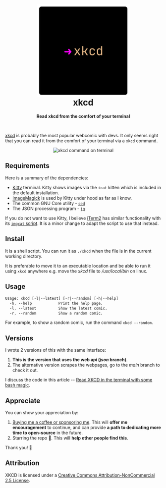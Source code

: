 <h1 align="center">
    <img align="center" src="img/logo.png" width="300" height="300" alt="xkcd logo">
  <br>
	xkcd
</h1>
<p align="center"><strong>Read xkcd from the comfort of your terminal</strong></p>
<br>

[xkcd](https://xkcd.com/) is probably the most popular webcomic with devs. It only seems right that you can read it from the comfort of your terminal via a `xkcd` command.

 <p align="center"><img src="img/xkcd-with-title.png" width="610" height="496" alt="xkcd command on terminal"></p>

## Requirements

Here is a summary of the dependencies:
- [Kitty](https://sw.kovidgoyal.net/kitty/) terminal. Kitty shows images via the `icat` kitten which is included in the default installation.
- [ImageMagick](https://www.imagemagick.org/) is used by Kitty under hood as far as I know.
- The common GNU Core utility - [`sed`](https://en.wikipedia.org/wiki/Sed)
- The JSON processing program - [`jq`](https://stedolan.github.io/jq/)

If you do not want to use Kitty, I believe [iTerm2](https://iterm2.com/index.html) has similar functionality with its [`imgcat` script](https://iterm2.com/documentation-images.html). It is a minor change to adapt the script to use that instead.

## Install

It is a shell script. You can run it as `./xkcd` when the file is in the current working directory.

It is preferable to move it to an executable location and be able to run it using `xkcd` anywhere e.g. move the *xkcd* file to */usr/local/bin* on linux.

## Usage

```
Usage: xkcd [-l|--latest] [-r|--random] [-h|--help]
  -h, --help          	Print the help page.
  -l, --latest        	Show the latest comic.                                   
  -r, --random        	Show a random comic.                                  
```

For example, to show a random comic, run the command `xkcd --random`.

## Versions

I wrote 2 versions of this with the same interface:
1. **This is the version that uses the web api (*json* branch)**.
1. The alternative version scrapes the webpages, go to the *main* branch to check it out.

I discuss the code in this article -- [Read XKCD in the terminal with some bash magic](https://www.roboleary.net/2022/02/24/xkcd-in-the-terminal-with-some-bash-magic.html).

## Appreciate

You can show your appreciation by:
1. [Buying me a coffee or sponsoring me](https://ko-fi.com/roboleary). This will **offer me encouragement** to continue, and can provide **a path to dedicating more time to open-source** in the future.
1. Starring the repo 🌟. This will **help other people find this**.

Thank you! 🙏

## Attribution

XKCD is licensed under a [Creative Commons Attribution-NonCommercial 2.5 License](https://creativecommons.org/licenses/by-nc/2.5/).
